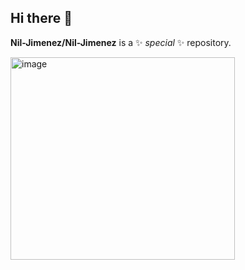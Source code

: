 ## Hi there 👋


**Nil-Jimenez/Nil-Jimenez** is a ✨ _special_ ✨ repository.


<img width="359" height="324" alt="image" src="https://github.com/user-attachments/assets/8d91abc7-5c23-4c25-9d03-23d7e3280122" />

                                                                                                                              
                                                                                                    


